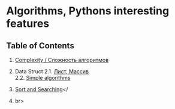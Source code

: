 # Algorithms, Pythons interesting features

## Table of Contents

1. [Complexity / Сложность алгоритмов](doc/complexity.md)</br>
2. Data Struct
2.1. [Лист, Массив](doc/ata_struct.md)</br>
2.2. [Simple algorithms](doc/data_struct02.md)</br>

1. [Sort and Searching](doc/data_sort.md)</
1. br>